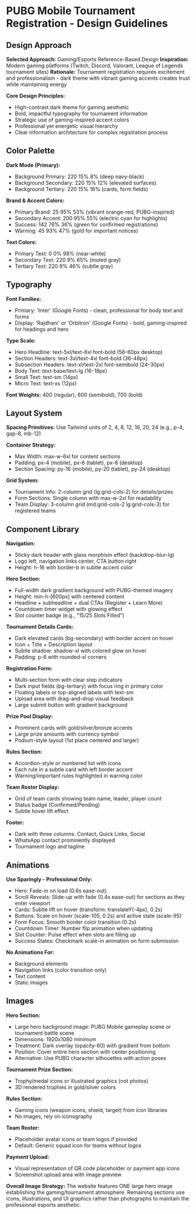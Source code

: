 # PUBG Mobile Tournament Registration - Design Guidelines

## Design Approach

**Selected Approach:** Gaming/Esports Reference-Based Design
**Inspiration:** Modern gaming platforms (Twitch, Discord, Valorant, League of Legends tournament sites)
**Rationale:** Tournament registration requires excitement and professionalism - dark theme with vibrant gaming accents creates trust while maintaining energy

**Core Design Principles:**
- High-contrast dark theme for gaming aesthetic
- Bold, impactful typography for tournament information
- Strategic use of gaming-inspired accent colors
- Professional yet energetic visual hierarchy
- Clear information architecture for complex registration process

## Color Palette

**Dark Mode (Primary):**
- Background Primary: 220 15% 8% (deep navy-black)
- Background Secondary: 220 15% 12% (elevated surfaces)
- Background Tertiary: 220 15% 16% (cards, form fields)

**Brand & Accent Colors:**
- Primary Brand: 25 95% 53% (vibrant orange-red, PUBG-inspired)
- Secondary Accent: 200 95% 55% (electric cyan for highlights)
- Success: 142 76% 36% (green for confirmed registrations)
- Warning: 45 93% 47% (gold for important notices)

**Text Colors:**
- Primary Text: 0 0% 98% (near-white)
- Secondary Text: 220 9% 65% (muted gray)
- Tertiary Text: 220 9% 46% (subtle gray)

## Typography

**Font Families:**
- Primary: 'Inter' (Google Fonts) - clean, professional for body text and forms
- Display: 'Rajdhani' or 'Orbitron' (Google Fonts) - bold, gaming-inspired for headings and hero

**Type Scale:**
- Hero Headline: text-5xl/text-6xl font-bold (56-60px desktop)
- Section Headers: text-3xl/text-4xl font-bold (36-48px)
- Subsection Headers: text-xl/text-2xl font-semibold (24-30px)
- Body Text: text-base/text-lg (16-18px)
- Small Text: text-sm (14px)
- Micro Text: text-xs (12px)

**Font Weights:** 400 (regular), 600 (semibold), 700 (bold)

## Layout System

**Spacing Primitives:** Use Tailwind units of 2, 4, 8, 12, 16, 20, 24 (e.g., p-4, gap-8, mb-12)

**Container Strategy:**
- Max Width: max-w-6xl for content sections
- Padding: px-4 (mobile), px-6 (tablet), px-8 (desktop)
- Section Spacing: py-16 (mobile), py-20 (tablet), py-24 (desktop)

**Grid System:**
- Tournament Info: 2-column grid (lg:grid-cols-2) for details/prizes
- Form Sections: Single column with max-w-2xl for readability
- Team Display: 3-column grid (md:grid-cols-2 lg:grid-cols-3) for registered teams

## Component Library

**Navigation:**
- Sticky dark header with glass morphism effect (backdrop-blur-lg)
- Logo left, navigation links center, CTA button right
- Height: h-16 with border-b in subtle accent color

**Hero Section:**
- Full-width dark gradient background with PUBG-themed imagery
- Height: min-h-[600px] with centered content
- Headline + subheadline + dual CTAs (Register + Learn More)
- Countdown timer widget with glowing effect
- Slot counter badge (e.g., "15/25 Slots Filled")

**Tournament Details Cards:**
- Dark elevated cards (bg-secondary) with border accent on hover
- Icon + Title + Description layout
- Subtle shadow: shadow-xl with colored glow on hover
- Padding: p-6 with rounded-xl corners

**Registration Form:**
- Multi-section form with clear step indicators
- Dark input fields (bg-tertiary) with focus ring in primary color
- Floating labels or top-aligned labels with text-sm
- Upload area with drag-and-drop visual feedback
- Large submit button with gradient background

**Prize Pool Display:**
- Prominent cards with gold/silver/bronze accents
- Large prize amounts with currency symbol
- Podium-style layout (1st place centered and larger)

**Rules Section:**
- Accordion-style or numbered list with icons
- Each rule in a subtle card with left border accent
- Warning/important rules highlighted in warning color

**Team Roster Display:**
- Grid of team cards showing team name, leader, player count
- Status badge (Confirmed/Pending)
- Subtle hover lift effect

**Footer:**
- Dark with three columns: Contact, Quick Links, Social
- WhatsApp contact prominently displayed
- Tournament logo and tagline

## Animations

**Use Sparingly - Professional Only:**
- Hero: Fade-in on load (0.6s ease-out)
- Scroll Reveals: Slide-up with fade (0.4s ease-out) for sections as they enter viewport
- Cards: Subtle lift on hover (transform: translateY(-4px), 0.2s)
- Buttons: Scale on hover (scale-105, 0.2s) and active state (scale-95)
- Form Focus: Smooth border color transition (0.2s)
- Countdown Timer: Number flip animation when updating
- Slot Counter: Pulse effect when slots are filling up
- Success States: Checkmark scale-in animation on form submission

**No Animations For:**
- Background elements
- Navigation links (color transition only)
- Text content
- Static images

## Images

**Hero Section:**
- Large hero background image: PUBG Mobile gameplay scene or tournament battle scene
- Dimensions: 1920x1080 minimum
- Treatment: Dark overlay (opacity-60) with gradient from bottom
- Position: Cover entire hero section with center positioning
- Alternative: Use PUBG character silhouettes with action poses

**Tournament Prize Section:**
- Trophy/medal icons or illustrated graphics (not photos)
- 3D rendered trophies in gold/silver colors

**Rules Section:**
- Gaming icons (weapon icons, shield, target) from icon libraries
- No images, rely on iconography

**Team Roster:**
- Placeholder avatar icons or team logos if provided
- Default: Generic squad icon for teams without logos

**Payment Upload:**
- Visual representation of QR code placeholder or payment app icons
- Screenshot upload area with image preview

**Overall Image Strategy:**
The website features ONE large hero image establishing the gaming/tournament atmosphere. Remaining sections use icons, illustrations, and UI graphics rather than photographs to maintain the professional esports aesthetic.